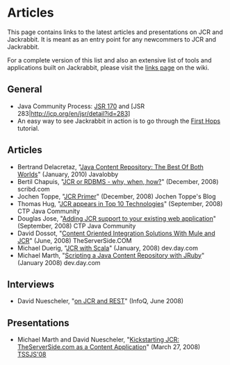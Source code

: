 <!--
   Licensed to the Apache Software Foundation (ASF) under one or more
   contributor license agreements.  See the NOTICE file distributed with
   this work for additional information regarding copyright ownership.
   The ASF licenses this file to You under the Apache License, Version 2.0
   (the "License"); you may not use this file except in compliance with
   the License.  You may obtain a copy of the License at

       http://www.apache.org/licenses/LICENSE-2.0

   Unless required by applicable law or agreed to in writing, software
   distributed under the License is distributed on an "AS IS" BASIS,
   WITHOUT WARRANTIES OR CONDITIONS OF ANY KIND, either express or implied.
   See the License for the specific language governing permissions and
   limitations under the License.
-->

Articles
========
This page contains links to the latest articles and presentations on JCR
and Jackrabbit. It is meant as an entry point for any newcommers to JCR and
Jackrabbit.

For a complete version of this list and also an extensive list of tools and
applications built on Jackrabbit, please visit the [links page](http://wiki.apache.org/jackrabbit/JcrLinks) on the wiki.


General
-------
* Java Community Process: [JSR 170](http://jcp.org/en/jsr/detail?id=170) and [JSR 283|http://jcp.org/en/jsr/detail?id=283]
* An easy way to see Jackrabbit in action is to go through the [First Hops](first-hops.html) tutorial.


Articles
--------
* Bertrand Delacretaz, "[Java Content Repository: The Best Of Both Worlds](http://java.dzone.com/articles/java-content-repository-best)" (January, 2010) Javalobby
* Bertil Chapuis, "[JCR or RDBMS - why, when, how?](http://www.scribd.com/doc/11163161/JCR-or-RDBMS-why-when-how)" (December, 2008) scribd.com
* Jochen Toppe, "[JCR Primer](http://jtoee.com/jsr-170/)" (December, 2008) Jochen Toppe's Blog
* Thomas Hug, "[JCR appears in Top 10 Technologies](http://ctpjava.blogspot.com/2008/09/top-10-java-technologies-at-cambridge.html)" (September, 2008) CTP Java Community
* Douglas Jose, "[Adding JCR support to your existing web application](http://ctpjava.blogspot.com/2008/09/adding-jcr-support-to-your-existing-web.html)" (September, 2008) CTP Java Community
* David Dossot, "[Content Oriented Integration Solutions With Mule and JCR](http://www.theserverside.com/tt/articles/article.tss?l=COISWithMuleandJCR)" (June, 2008) TheServerSide.COM
* Michael Duerig, "[JCR with Scala](http://dev.day.com/microsling/content/blogs/main/scalajcr.html)" (January, 2008) dev.day.com
* Michael Marth, "[Scripting a Java Content Repository with JRuby](http://dev.day.com/microsling/content/blogs/main/jrubyjcr.html)" (January 2008) dev.day.com


Interviews
----------
* David Nuescheler, "[on JCR and REST](http://www.infoq.com/articles/nuescheler-jcr-rest)" (InfoQ, June 2008)


Presentations
-------------
* Michael Marth and David Nuescheler, "[Kickstarting JCR: TheServerSide.com as a Content Application](http://www.slideshare.net/uncled/theserverside-kickstarting-jcr)" (March 27, 2008) [TSSJS'08](http://javasymposium.techtarget.com/lasvegas/persistence.html#DNueschelerJCR)
